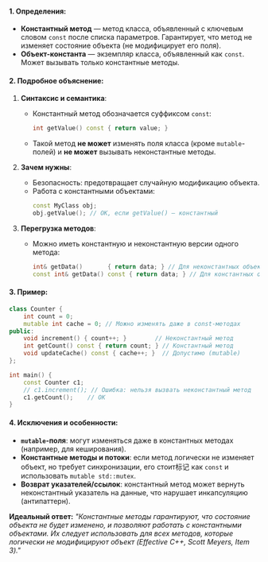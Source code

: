 #### **1. Определения**:  
- **Константный метод** — метод класса, объявленный с ключевым словом `const` после списка параметров. Гарантирует, что метод не изменяет состояние объекта (не модифицирует его поля).  
- **Объект-константа** — экземпляр класса, объявленный как `const`. Может вызывать только константные методы.  

#### **2. Подробное объяснение**:  
1. **Синтаксис и семантика**:  
   - Константный метод обозначается суффиксом `const`:  
     ```cpp
     int getValue() const { return value; }
     ```  
   - Такой метод **не может** изменять поля класса (кроме `mutable`-полей) и **не может** вызывать неконстантные методы.  

2. **Зачем нужны**:  
   - Безопасность: предотвращает случайную модификацию объекта.  
   - Работа с константными объектами:  
     ```cpp
     const MyClass obj;
     obj.getValue(); // OK, если getValue() — константный
     ```  

3. **Перегрузка методов**:  
   - Можно иметь константную и неконстантную версии одного метода:  
     ```cpp
     int& getData()       { return data; } // Для неконстантных объектов  
     const int& getData() const { return data; } // Для константных объектов  
     ```  

#### **3. Пример**:  
```cpp  
class Counter {  
    int count = 0;  
    mutable int cache = 0; // Можно изменять даже в const-методах  
public:  
    void increment() { count++; }        // Неконстантный метод  
    int getCount() const { return count; } // Константный метод  
    void updateCache() const { cache++; }  // Допустимо (mutable)  
};  

int main() {  
    const Counter c1;  
    // c1.increment(); // Ошибка: нельзя вызвать неконстантный метод  
    c1.getCount();    // OK  
}  
```  

#### **4.  Исключения и особенности**:  
- **`mutable`-поля**: могут изменяться даже в константных методах (например, для кеширования).  
- **Константные методы и потоки**: если метод логически не изменяет объект, но требует синхронизации, его стоит标记 как `const` и использовать `mutable std::mutex`.  
- **Возврат указателей/ссылок**: константный метод может вернуть неконстантный указатель на данные, что нарушает инкапсуляцию (антипаттерн).  

**Идеальный ответ:**
*"Константные методы гарантируют, что состояние объекта не будет изменено, и позволяют работать с константными объектами. Их следует использовать для всех методов, которые логически не модифицируют объект (Effective C++, Scott Meyers, Item 3)."*  